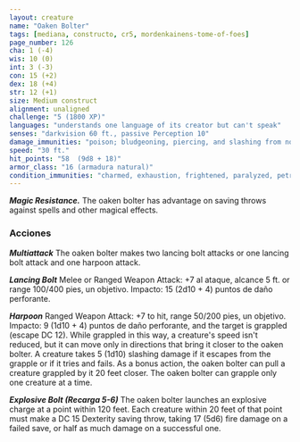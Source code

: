 ```yaml
---
layout: creature
name: "Oaken Bolter"
tags: [mediana, constructo, cr5, mordenkainens-tome-of-foes]
page_number: 126
cha: 1 (-4)
wis: 10 (0)
int: 3 (-3)
con: 15 (+2)
dex: 18 (+4)
str: 12 (+1)
size: Medium construct
alignment: unaligned
challenge: "5 (1800 XP)"
languages: "understands one language of its creator but can't speak"
senses: "darkvision 60 ft., passive Perception 10"
damage_immunities: "poison; bludgeoning, piercing, and slashing from nonmagical attacks that aren't adamantine"
speed: "30 ft."
hit_points: "58  (9d8 + 18)"
armor_class: "16 (armadura natural)"
condition_immunities: "charmed, exhaustion, frightened, paralyzed, petrified, poisoned"
---
```


***Magic Resistance.*** The oaken bolter has advantage on saving throws against spells and other magical effects.

### Acciones

***Multiattack*** The oaken bolter makes two lancing bolt attacks or one lancing bolt attack and one harpoon attack.

***Lancing Bolt*** Melee or Ranged Weapon Attack: +7 al ataque, alcance 5 ft. or range 100/400 pies, un objetivo. Impacto: 15 (2d10 + 4) puntos de daño perforante.

***Harpoon*** Ranged Weapon Attack: +7 to hit, range 50/200 pies, un objetivo. Impacto: 9 (1d10 + 4) puntos de daño perforante, and the target is grappled (escape DC 12). While grappled in this way, a creature's speed isn't reduced, but it can move only in directions that bring it closer to the oaken bolter. A creature takes 5 (1d10) slashing damage if it escapes from the grapple or if it tries and fails. As a bonus action, the oaken bolter can pull a creature grappled by it 20 feet closer. The oaken bolter can grapple only one creature at a time.

***Explosive Bolt (Recarga 5-6)*** The oaken bolter launches an explosive charge at a point within 120 feet. Each creature within 20 feet of that point must make a DC 15 Dexterity saving throw, taking 17 (5d6) fire damage on a failed save, or half as much damage on a successful one.